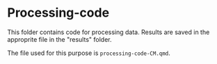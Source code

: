# Processing-code

This folder contains code for processing data.  Results are saved in the approprite file in the "results" folder.

The file used for this purpose is `processing-code-CM.qmd`.
